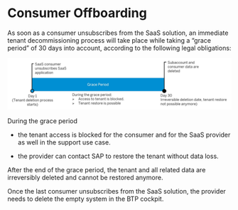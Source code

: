 <!-- loioc882a2af60e84cf8912b878ddabff3cf -->

# Consumer Offboarding

As soon as a consumer unsubscribes from the SaaS solution, an immediate tenant decommissioning process will take place while taking a “grace period” of 30 days into account, according to the following legal obligations:

![](images/tenant_decom_11f150d.jpg)

During the grace period

-   the tenant access is blocked for the consumer and for the SaaS provider as well in the support use case.

-   the provider can contact SAP to restore the tenant without data loss.


After the end of the grace period, the tenant and all related data are irreversibly deleted and cannot be restored anymore.

Once the last consumer unsubscribes from the SaaS solution, the provider needs to delete the empty system in the BTP cockpit.

